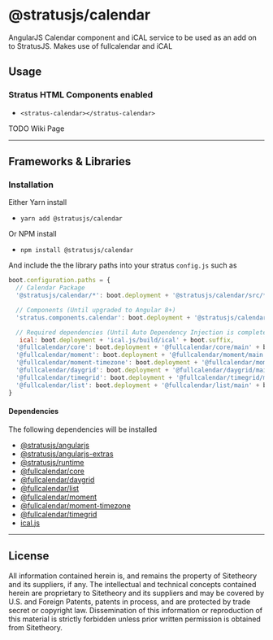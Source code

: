 # @stratusjs/calendar

AngularJS Calendar component and iCAL service to be used as an add on to StratusJS. Makes use of fullcalendar and iCAL


## Usage

### Stratus HTML Components enabled
*   `<stratus-calendar></stratus-calendar>`

TODO Wiki Page

---
## Frameworks & Libraries

### Installation
Either Yarn install
*   `yarn add @stratusjs/calendar`

Or NPM install
*   `npm install @stratusjs/calendar`

And include the the library paths into your stratus `config.js` such as
```js
boot.configuration.paths = {
  // Calendar Package
  '@stratusjs/calendar/*': boot.deployment + '@stratusjs/calendar/src/*' + boot.suffix,

  // Components (Until upgraded to Angular 8+)
  'stratus.components.calendar': boot.deployment + '@stratusjs/calendar/src/calendar' + boot.suffix,

  // Required dependencies (Until Auto Dependency Injection is complete)
   ical: boot.deployment + 'ical.js/build/ical' + boot.suffix,
  '@fullcalendar/core': boot.deployment + '@fullcalendar/core/main' + boot.suffix,
  '@fullcalendar/moment': boot.deployment + '@fullcalendar/moment/main' + boot.suffix,
  '@fullcalendar/moment-timezone': boot.deployment + '@fullcalendar/moment-timezone/main' + boot.suffix,
  '@fullcalendar/daygrid': boot.deployment + '@fullcalendar/daygrid/main' + boot.suffix,
  '@fullcalendar/timegrid': boot.deployment + '@fullcalendar/timegrid/main' + boot.suffix,
  '@fullcalendar/list': boot.deployment + '@fullcalendar/list/main' + boot.suffix,
}
```

#### Dependencies
The following dependencies will be installed
*   [@stratusjs/angularjs](https://www.npmjs.com/package/@stratusjs/angularjs)
*   [@stratusjs/angularjs-extras](https://www.npmjs.com/package/@stratusjs/angularjs-extras)
*   [@stratusjs/runtime](https://www.npmjs.com/package/@stratusjs/runtime)
*   [@fullcalendar/core](https://www.npmjs.com/package/@fullcalendar/core)
*   [@fullcalendar/daygrid](https://www.npmjs.com/package/@fullcalendar/daygrid)
*   [@fullcalendar/list](https://www.npmjs.com/package/@fullcalendar/list)
*   [@fullcalendar/moment](https://www.npmjs.com/package/@fullcalendar/moment)
*   [@fullcalendar/moment-timezone](https://www.npmjs.com/package/@fullcalendar/moment-timezone)
*   [@fullcalendar/timegrid](https://www.npmjs.com/package/@fullcalendar/timegrid)
*   [ical.js](https://www.npmjs.com/package/ical.js)

---
## License
All information contained herein is, and remains the property of Sitetheory and its suppliers, if any. The intellectual and technical concepts contained herein are proprietary to Sitetheory and its suppliers and may be covered by U.S. and Foreign Patents, patents in process, and are protected by trade secret or copyright law.  Dissemination of this information or reproduction of this material is strictly forbidden unless prior written permission is obtained from Sitetheory.
